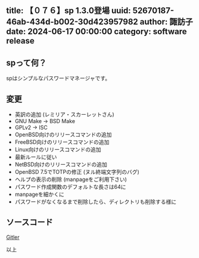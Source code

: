 title: 【０７６】sp 1.3.0登場
uuid: 52670187-46ab-434d-b002-30d423957982
author: 諏訪子
date: 2024-06-17 00:00:00
category: software release
----
## spって何？
spはシンプルなパスワードマネージャです。

## 変更
* 英訳の追加 (レミリア・スカーレットさん)
* GNU Make → BSD Make
* GPLv2 → ISC
* OpenBSD向けのリリースコマンドの追加
* FreeBSD向けのリリースコマンドの追加
* Linux向けのリリースコマンドの追加
* 最新ルールに従い
* NetBSD向けのリリースコマンドの追加
* OpenBSD 7.5でTOTPの修正 (ヌル終端文字列のバグ)
* ヘルプの表示の削除 (manpageをご利用下さい)
* パスワード作成関数のデフォルトな長さは64に
* manpageを細かくに
* パスワードがなくなるまで削除したら、ディレクトリも削除する様に

## ソースコード
[Gitler](https://gitler.moe/suwako/sp)

以上
